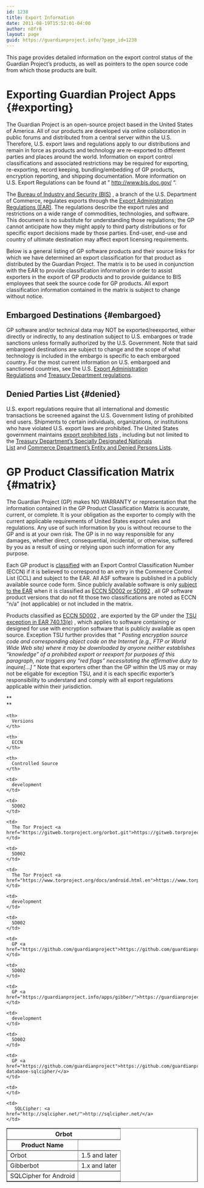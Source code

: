 ```yaml
---
id: 1238
title: Export Information
date: 2011-08-19T15:52:01-04:00
author: n8fr8
layout: page
guid: https://guardianproject.info/?page_id=1238
---
```

This page provides detailed information on the export control status of the Guardian Project&#8217;s products, as well as pointers to the open source code from which those products are built.

# Exporting Guardian Project Apps {#exporting}

The Guardian Project is an open-source project based in the United States of America. All of our products are developed via online collaboration in public forums and distributed from a central server within the U.S. Therefore, U.S. export laws and regulations apply to our distributions and remain in force as products and technology are re-exported to different parties and places around the world. Information on export control classifications and associated restrictions may be required for exporting, re-exporting, record keeping, bundling/embedding of GP products, encryption reporting, and shipping documentation. More information on U.S. Export Regulations can be found at &#8221; <http://www.bis.doc.gov/> &#8220;.

The [Bureau of Industry and Security (BIS)](http://bxa.doc.gov/) , a branch of the U.S. Department of Commerce, regulates exports through the [Export Administration Regulations (EAR)](http://www.access.gpo.gov/bis/ear/ear_data.html). The regulations describe the export rules and restrictions on a wide range of commodities, technologies, and software. This document is no substitute for understanding those regulations; the GP cannot anticipate how they might apply to third party distributions or for specific export decisions made by those parties. End-user, end-use and country of ultimate destination may affect export licensing requirements.

Below is a general listing of GP software products and their source links for which we have determined an export classification for that product as distributed by the Guardian Project. The matrix is to be used in conjunction with the EAR to provide classification information in order to assist exporters in the export of GP products and to provide guidance to BIS employees that seek the source code for GP products. All export classification information contained in the matrix is subject to change without notice.

## Embargoed Destinations {#embargoed}

GP software and/or technical data may NOT be exported/reexported, either directly or indirectly, to any destination subject to U.S. embargoes or trade sanctions unless formally authorized by the U.S. Government. Note that said embargoed destinations are subject to change and the scope of what technology is included in the embargo is specific to each embargoed country. For the most current information on U.S. embargoed and sanctioned countries, see the U.S. [Export Administration Regulations](http://www.access.gpo.gov/bis/index.html) and [Treasury Department regulations](http://www.treas.gov/offices/enforcement/ofac/).

## Denied Parties List {#denied}

U.S. export regulations require that all international and domestic transactions be screened against the U.S. Government listing of prohibited end users. Shipments to certain individuals, organizations, or institutions who have violated U.S. export laws are prohibited. The United States government maintains [export prohibited lists](http://www.bis.doc.gov/ComplianceAndEnforcement/ListsToCheck.htm) , including but not limited to the [Treasury Department&#8217;s Specially Designated Nationals List](http://www.treas.gov/offices/eotffc/ofac/sdn/index.html) and [Commerce Department&#8217;s Entity and Denied Persons Lists](http://bxa.doc.gov/dpl/Default.shtm).

# GP Product Classification Matrix {#matrix}

The Guardian Project (GP) makes NO WARRANTY or representation that the information contained in the GP Product Classification Matrix is accurate, current, or complete. It is your obligation as the exporter to comply with the current applicable requirements of United States export rules and regulations. Any use of such information by you is without recourse to the GP and is at your own risk. The GP is in no way responsible for any damages, whether direct, consequential, incidental, or otherwise, suffered by you as a result of using or relying upon such information for any purpose.

Each GP product is [classified](http://www.bis.doc.gov/licensing/exportingbasics.htm) with an Export Control Classification Number (ECCN) if it is believed to correspond to an entry in the Commerce Control List (CCL) and subject to the EAR. All ASF software is published in a publicly available source code form. Since publicly available software is only [subject to the EAR](http://www.access.gpo.gov/bis/ear/txt/734.txt) when it is classified as [ECCN 5D002 or 5D992](http://www.access.gpo.gov/bis/ear/txt/ccl5-pt2.txt) , all GP software product versions that do not fit those two classifications are noted as ECCN &#8220;n/a&#8221; (not applicable) or not included in the matrix.

Products classified as [ECCN 5D002](http://www.access.gpo.gov/bis/ear/txt/ccl5-pt2.txt) , are exported by the GP under the [TSU exception in EAR 740.13(e)](http://www.access.gpo.gov/bis/ear/txt/740.txt) , which applies to software containing or designed for use with encryption software that is publicly available as open source. Exception TSU further provides that &#8221; _Posting encryption source code and corresponding object code on the Internet (e.g., FTP or World Wide Web site) where it may be downloaded by anyone neither establishes &#8220;knowledge&#8221; of a prohibited export or reexport for purposes of this paragraph, nor triggers any &#8220;red flags&#8221; necessitating the affirmative duty to inquire[&#8230;]_ &#8221; Note that exporters other than the GP within the US may or may not be eligable for exception TSU, and it is each specific exporter&#8217;s responsibility to understand and comply with all export regulations applicable within their jurisdiction.

**  
** 

<table width="100%" border="1">
  <tr>
    <th colspan="4">
      Orbot
    </th>
  </tr>
  
  <tr>
    <th>
      Product Name
    </th>
    
    <th>
      Versions
    </th>
    
    <th>
      ECCN
    </th>
    
    <th>
      Controlled Source
    </th>
  </tr>
  
  <tr>
    <td rowspan="2">
      Orbot
    </td>
    
    <td>
      development
    </td>
    
    <td>
      5D002
    </td>
    
    <td>
      The Tor Project <a href="https://gitweb.torproject.org/orbot.git">https://gitweb.torproject.org/orbot.git</a>
    </td>
  </tr>
  
  <tr>
    <td>
      1.5 and later
    </td>
    
    <td>
      5D002
    </td>
    
    <td>
      The Tor Project <a href="https://www.torproject.org/docs/android.html.en">https://www.torproject.org/docs/android.html.en</a>
    </td>
  </tr>
  
  <tr>
    <td rowspan="2">
      Gibberbot
    </td>
    
    <td>
      development
    </td>
    
    <td>
      5D002
    </td>
    
    <td>
      GP <a href="https://github.com/guardianproject">https://github.com/guardianproject</a>
    </td>
  </tr>
  
  <tr>
    <td>
      1.x and later
    </td>
    
    <td>
      5D002
    </td>
    
    <td>
      GP <a href="https://guardianproject.info/apps/gibber/">https://guardianproject.info/apps/gibber/</a>
    </td>
  </tr>
  
  <tr>
    <td rowspan="2">
      SQLCipher for Android
    </td>
    
    <td>
      development
    </td>
    
    <td>
      5D002
    </td>
    
    <td>
      GP <a href="https://github.com/guardianproject">https://github.com/guardianproject/android-database-sqlcipher/</a>
    </td>
  </tr>
  
  <tr>
    <td>
    </td>
    
    <td>
    </td>
    
    <td>
       SQLCipher: <a href="http://sqlcipher.net/">http://sqlcipher.net/</a>
    </td>
  </tr>
</table>

&nbsp;